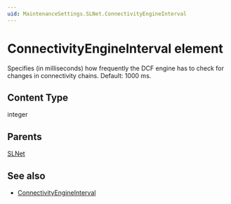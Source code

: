 ```yaml
---
uid: MaintenanceSettings.SLNet.ConnectivityEngineInterval
---
```


# ConnectivityEngineInterval element

Specifies (in milliseconds) how frequently the DCF engine has to check for changes in connectivity chains. Default: 1000 ms.

## Content Type

integer

## Parents

[SLNet](xref:MaintenanceSettings.SLNet)

## See also

- [ConnectivityEngineInterval](xref:Configuration_of_DataMiner_processes#connectivityengineinterval)
